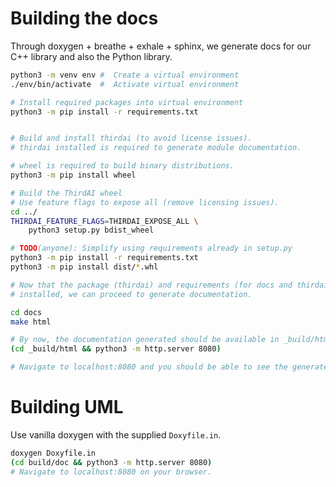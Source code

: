 # Building the docs

Through doxygen + breathe + exhale + sphinx, we generate docs for our C++
library and also the Python library.

```bash
python3 -m venv env #  Create a virtual environment
./env/bin/activate  #  Activate virtual environment

# Install required packages into virtual environment
python3 -m pip install -r requirements.txt


# Build and install thirdai (to avoid license issues).
# thirdai installed is required to generate module documentation.

# wheel is required to build binary distributions.
python3 -m pip install wheel 

# Build the ThirdAI wheel
# Use feature flags to expose all (remove licensing issues).
cd ../
THIRDAI_FEATURE_FLAGS=THIRDAI_EXPOSE_ALL \
    python3 setup.py bdist_wheel

# TODO(anyone): Simplify using requirements already in setup.py
python3 -m pip install -r requirements.txt
python3 -m pip install dist/*.whl

# Now that the package (thirdai) and requirements (for docs and thirdai) are
# installed, we can proceed to generate documentation.

cd docs 
make html

# By now, the documentation generated should be available in _build/html folder.
(cd _build/html && python3 -m http.server 8080)

# Navigate to localhost:8080 and you should be able to see the generated documentation.
```

# Building UML

Use vanilla doxygen with the supplied `Doxyfile.in`.

```bash
doxygen Doxyfile.in
(cd build/doc && python3 -m http.server 8080)
# Navigate to localhost:8080 on your browser.
```
